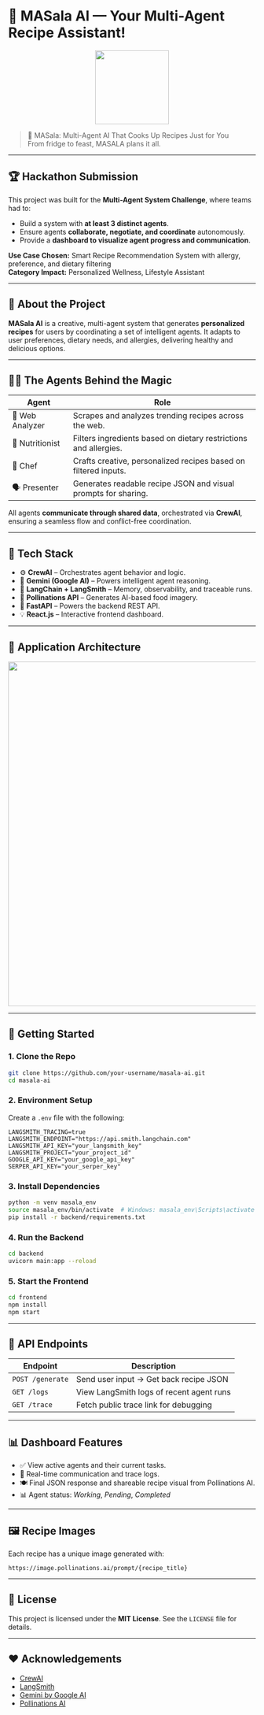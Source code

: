 # 🧠 MASala AI — Your Multi-Agent Recipe Assistant!

<p align="center">
  <img src=![WhatsApp Image 2025-04-06 at 07 18 10_3bb8019d](https://github.com/user-attachments/assets/bf5ad15b-39cb-4c50-98a6-a760e1890352) width="150"/>
</p>

> 🍛 MASala: Multi-Agent AI That Cooks Up Recipes Just for You  
> From fridge to feast, MASALA plans it all.

---

## 🏆 Hackathon Submission

This project was built for the **Multi-Agent System Challenge**, where teams had to:
- Build a system with **at least 3 distinct agents**.
- Ensure agents **collaborate, negotiate, and coordinate** autonomously.
- Provide a **dashboard to visualize agent progress and communication**.

**Use Case Chosen:** Smart Recipe Recommendation System with allergy, preference, and dietary filtering  
**Category Impact:** Personalized Wellness, Lifestyle Assistant

---

## 📌 About the Project

**MASala AI** is a creative, multi-agent system that generates **personalized recipes** for users by coordinating a set of intelligent agents. It adapts to user preferences, dietary needs, and allergies, delivering healthy and delicious options.

---

## 👨‍🍳 The Agents Behind the Magic

| Agent               | Role                                                                 |
|---------------------|----------------------------------------------------------------------|
| 🧪 Web Analyzer      | Scrapes and analyzes trending recipes across the web.                |
| 🥦 Nutritionist      | Filters ingredients based on dietary restrictions and allergies.     |
| 🍳 Chef              | Crafts creative, personalized recipes based on filtered inputs.      |
| 🗣 Presenter         | Generates readable recipe JSON and visual prompts for sharing.       |

All agents **communicate through shared data**, orchestrated via **CrewAI**, ensuring a seamless flow and conflict-free coordination.

---

## 🧰 Tech Stack

- ⚙️ **CrewAI** – Orchestrates agent behavior and logic.
- 🧠 **Gemini (Google AI)** – Powers intelligent agent reasoning.
- 🔗 **LangChain + LangSmith** – Memory, observability, and traceable runs.
- 🎨 **Pollinations API** – Generates AI-based food imagery.
- 🚀 **FastAPI** – Powers the backend REST API.
- 💡 **React.js** – Interactive frontend dashboard.

---

## 🧱 Application Architecture

<p align="center">
  <img src="![MAS_ala_Crewai](https://github.com/user-attachments/assets/d6aa3ce4-0281-4841-8ac4-2b7b3cecd8b9)" width="700"/>
</p>

---

## 🚀 Getting Started

### 1. Clone the Repo

```bash
git clone https://github.com/your-username/masala-ai.git
cd masala-ai
```

### 2. Environment Setup

Create a `.env` file with the following:

```env
LANGSMITH_TRACING=true
LANGSMITH_ENDPOINT="https://api.smith.langchain.com"
LANGSMITH_API_KEY="your_langsmith_key"
LANGSMITH_PROJECT="your_project_id"
GOOGLE_API_KEY="your_google_api_key"
SERPER_API_KEY="your_serper_key"
```

### 3. Install Dependencies

```bash
python -m venv masala_env
source masala_env/bin/activate  # Windows: masala_env\Scripts\activate
pip install -r backend/requirements.txt
```

### 4. Run the Backend

```bash
cd backend
uvicorn main:app --reload
```

### 5. Start the Frontend

```bash
cd frontend
npm install
npm start
```

---

## 🧪 API Endpoints

| Endpoint       | Description                             |
|----------------|-----------------------------------------|
| `POST /generate`    | Send user input → Get back recipe JSON   |
| `GET /logs`         | View LangSmith logs of recent agent runs |
| `GET /trace`        | Fetch public trace link for debugging     |

---

## 📊 Dashboard Features

- ✅ View active agents and their current tasks.
- 📡 Real-time communication and trace logs.
- 🍽️ Final JSON response and shareable recipe visual from Pollinations AI.
- 📊 Agent status: *Working*, *Pending*, *Completed*

---

## 🖼 Recipe Images

Each recipe has a unique image generated with:

```
https://image.pollinations.ai/prompt/{recipe_title}
```

---

## 📄 License

This project is licensed under the **MIT License**. See the `LICENSE` file for details.

---

## ❤️ Acknowledgements

- [CrewAI](https://crewai.io)
- [LangSmith](https://smith.langchain.com)
- [Gemini by Google AI](https://deepmind.google/technologies/gemini)
- [Pollinations AI](https://pollinations.ai)

